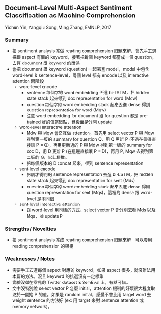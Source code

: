 ## Document-Level Multi-Aspect Sentiment Classification as Machine Comprehension

Yichun Yin, Yangqiu Song, Ming Zhang, EMNLP, 2017

### Summary
- 把 sentiment analysis 當做 reading comprehension 問題來解。會先手工選擇跟 aspect 有關的 keyword，接著把每個 keyword 都當成一個 question，去算 document 跟 keyword 的關係
- 會把 document 跟 keyword (question) 一起丟進 model，model 中包含 word-level & sentence-level，兩個 level 都有 encode 以及 interactive attention 兩階段
  - word-level encode
    - sentence 每個字的 word embedding 丟進 bi-LSTM，把 hidden state stack 起來得到 doc representation for word (Mdw)
    - question 每個字的 word embedding stack 起來丟進 dense 得到 question representation for word (Mqw)
    - 注意 word embedding for document 跟 for question 都是 pre-trained 好的值當起點，但後面是分開 update 
  - word-level interactive attention
    - Mdw 與 Mqw 會交互做 attention。首先用 select vector P 與 Mqw 得到第一版的 summary for question Q，用 Q 更新 P (不過在這邊直接讓 P = Q)，再用更新過的 P 與 Mdw 得到第一版的 summary for doc D，用 D 更新 P (在這邊直接讓 P = D)，再用 P, Mqw 去得到第二版的 Q，以此類推。
    - 把每個版本的 D concat 起來，得到 sentence representation
  - sent-level encode
    - 把剛才得到的 sentence representation 丟進 bi-LSTM，把 hidden state stack 起來得到 doc representation for sent (Mds)
    - question 每個字的 word embedding stack 起來丟進 dense 得到 question representation for sent (Mqs)，這裡的 dense 跟 word-level 是不同個
  - sent-level interactive attention
    - 跟 word-level 用同樣的方式，select vector P 會分別去看 Mds 以及 Mqs，並 update P

### Strengths / Novelties
- 把 sentiment analysis 當成 reading comprehension 問題來解，可以套用 reading comprehension 的架構

### Weaknesses / Notes
- 需要手工去選每個 aspect 對應的 keyword，如果 aspect 很多，就沒辦法用本篇的方法。況且 keyword 的挑選沒有一定標準
- 實驗沒做在常見的 Twitter dataset & SemEval 上，有點可惜。
- 文中沒特別說 select vector P 怎麼 initial，attention 機制的好壞很大程度取決於一開始 P 的值。如果是 random initial，感覺不會比用 target word 去 weight sentence 的方法好 (ex: 用 target 來對 sentence attention 或 memory network)。